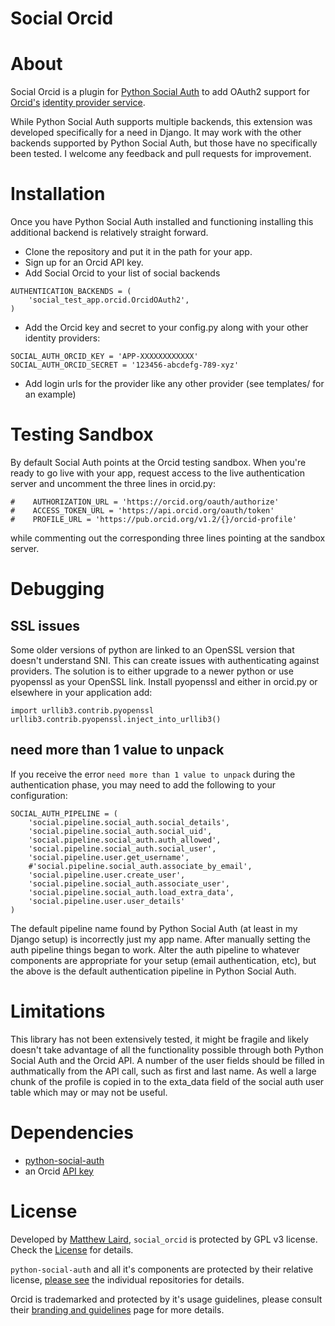 Social Orcid
==

About
=====

Social Orcid is a plugin for [Python Social Auth](https://github.com/omab/python-social-auth) to add OAuth2
support for [Orcid's](http://orcid.org) [identity provider service](https://members.orcid.org/api/oauth2).

While Python Social Auth supports multiple backends, this extension was developed specifically for
a need in Django. It may work with the other backends supported by Python Social Auth, but those
have no specifically been tested. I welcome any feedback and pull requests for improvement.

Installation
============

Once you have Python Social Auth installed and functioning installing this additional backend is
relatively straight forward. 

- Clone the repository and put it in the path for your app. 
- Sign up for an Orcid API key. 
- Add Social Orcid to your list of social backends

```
AUTHENTICATION_BACKENDS = (
    'social_test_app.orcid.OrcidOAuth2',
)
```

- Add the Orcid key and secret to your config.py along with your other identity providers:

```
SOCIAL_AUTH_ORCID_KEY = 'APP-XXXXXXXXXXXX'
SOCIAL_AUTH_ORCID_SECRET = '123456-abcdefg-789-xyz'
```

- Add login urls for the provider like any other provider (see templates/ for an example)

Testing Sandbox
===============

By default Social Auth points at the Orcid testing sandbox. When you're ready to go live with your app,
request access to the live authentication server and uncomment the three lines in orcid.py:

```
#    AUTHORIZATION_URL = 'https://orcid.org/oauth/authorize'
#    ACCESS_TOKEN_URL = 'https://api.orcid.org/oauth/token'
#    PROFILE_URL = 'https://pub.orcid.org/v1.2/{}/orcid-profile'
```
while commenting out the corresponding three lines pointing at the sandbox server.

Debugging
=========

SSL issues
----------

Some older versions of python are linked to an OpenSSL version that doesn't understand SNI. This can
create issues with authenticating against providers. The solution is to either upgrade to a newer
python or use pyopenssl as your OpenSSL link. Install pyopenssl and either in orcid.py or elsewhere
in your application add:

```
import urllib3.contrib.pyopenssl
urllib3.contrib.pyopenssl.inject_into_urllib3()
```

need more than 1 value to unpack
--------------------------------

If you receive the error ``need more than 1 value to unpack`` during the authentication phase,
you may need to add the following to your configuration:

```
SOCIAL_AUTH_PIPELINE = (
    'social.pipeline.social_auth.social_details',
    'social.pipeline.social_auth.social_uid',
    'social.pipeline.social_auth.auth_allowed',
    'social.pipeline.social_auth.social_user',
    'social.pipeline.user.get_username',
    #'social.pipeline.social_auth.associate_by_email',
    'social.pipeline.user.create_user',
    'social.pipeline.social_auth.associate_user',
    'social.pipeline.social_auth.load_extra_data',
    'social.pipeline.user.user_details'
)
```

The default pipeline name found by Python Social Auth (at least in my Django setup) is incorrectly
just my app name. After manually setting the auth pipeline things began to work. Alter the auth pipeline
to whatever components are appropriate for your setup (email authentication, etc), but the above is the
default authentication pipeline in Python Social Auth.

Limitations
===========

This library has not been extensively tested, it might be fragile and likely doesn't take advantage of all
the functionality possible through both Python Social Auth and the Orcid API. A number of the user fields
should be filled in authmatically from the API call, such as first and last name. As well a large
chunk of the profile is copied in to the exta_data field of the social auth user table which may or
may not be useful.

Dependencies
============

- [python-social-auth](https://github.com/omab/python-social-auth)
- an Orcid [API key](http://support.orcid.org/knowledgebase/articles/116739-register-a-client-application)

License
=======

Developed by [Matthew Laird](https://github.com/lairdm/), ``social_orcid`` is protected by GPL v3 license. Check the [License](LICENSE) for details.

``python-social-auth`` and all it's components are protected by their relative
license, [please see](https://github.com/omab/python-social-auth) the individual repositories for details.

Orcid is trademarked and protected by it's usage guidelines, please consult
their [branding and guidelines](https://orcid.org/trademark-and-id-display-guidelines) page for more details.
